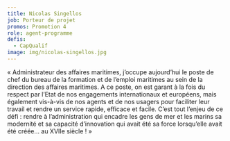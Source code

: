 ```yaml
---
title: Nicolas Singellos
job: Porteur de projet
promos: Promotion 4
role: agent-programme
defis:
  - CapQualif
image: img/nicolas-singellos.jpg
---
```

« Administrateur des affaires maritimes, j’occupe aujourd’hui le poste de chef du bureau de la formation et de l’emploi maritimes au sein de la direction des affaires maritimes. A ce poste, on est garant à la fois du respect par l’Etat de nos engagements internationaux et européens, mais également vis-à-vis de nos agents et de nos usagers pour faciliter leur travail et rendre un service rapide, efficace et facile. C’est tout l’enjeu de ce défi : rendre à l’administration qui encadre les gens de mer et les marins sa modernité et sa capacité d’innovation qui avait été sa force lorsqu’elle avait été créée… au XVIIe siècle ! »